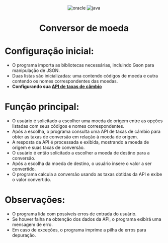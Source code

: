 <div align="center">

  <div>
    <img src="https://img.shields.io/badge/Oracle-F80000?style=for-the-badge&logo=oracle&logoColor=black" alt="oracle" />
    <img src="https://img.shields.io/badge/java-%23ED8B00.svg?style=for-the-badge&logo=openjdk&logoColor=white" alt="java" />
   
  </div>
  
  <h1 align="center">Conversor de moeda</h3>
  

  
  </div>

# Configuração inicial:
- O programa importa as bibliotecas necessárias, incluindo Gson para manipulação de JSON.
- Duas listas são inicializadas: uma contendo códigos de moeda e outra contendo os nomes correspondentes das moedas.
- **Configurando sua [API de taxas de câmbio](https://www.exchangerate-api.com)**


# Função principal:
- O usuário é solicitado a escolher uma moeda de origem entre as opções listadas com seus códigos e nomes correspondentes.
- Após a escolha, o programa consulta uma API de taxas de câmbio para obter as taxas de conversão em relação à moeda de origem.
- A resposta da API é processada e exibida, mostrando a moeda de origem e suas taxas de conversão.
- O usuário é então solicitado a escolher a moeda de destino para a conversão.
- Após a escolha da moeda de destino, o usuário insere o valor a ser convertido.
- O programa calcula a conversão usando as taxas obtidas da API e exibe o valor convertido.

# Observações:
- O programa lida com possíveis erros de entrada do usuário.
- Se houver falha na obtenção dos dados da API, o programa exibirá uma mensagem de erro.
- Em caso de exceções, o programa imprime a pilha de erros para depuração.
